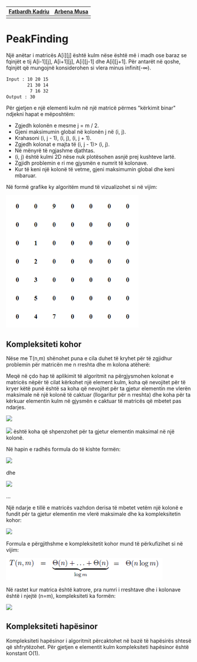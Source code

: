 | [Fatbardh Kadriu](https://github.com/FatbardhKadriu) | [Arbena Musa](https://github.com/ArbenaMusa) |
| ---------------------------------------------------- | -------------------------------------------- |
|                                                      |                                              |

# PeakFinding

Një anëtar i matricës A[i][j] është kulm nëse është më i madh ose baraz se fqinjët e tij A[i-1][j], A[i+1][j], A[i][j-1] dhe A[i][j+1]. Për antarët në qoshe, fqinjët që mungojnë konsiderohen si vlera minus infinit(-∞).

```
Input : 10 20 15
        21 30 14
         7 16 32
Output : 30
```

Për gjetjen e një elementi kulm në një matricë përmes "kërkimit binar" ndjekni hapat e mëposhtëm:

- Zgjedh kolonën e mesme j = m / 2.
- Gjeni maksimumin global në kolonën j në (i, j).
- Krahasoni (i, j - 1), (i, j), (i, j + 1).
- Zgjedh kolonat e majta të (i, j - 1)> (i, j).
- Në mënyrë të ngjashme djathtas.
- (i, j) është kulmi 2D nëse nuk plotësohen asnjë prej kushteve lartë.
- Zgjidh problemin e ri me gjysmën e numrit të kolonave.
- Kur të keni një kolonë të vetme, gjeni maksimumin global dhe keni mbaruar.

Në formë grafike ky algoritëm mund të vizualizohet si në vijim:

![Demo](resources/peak-finder.gif)

## Kompleksiteti kohor

Nëse me T(n,m) shënohet puna e cila duhet të kryhet për të zgjidhur problemin për matricën me n rreshta dhe m kolona atëherë:

Meqë në çdo hap të aplikimit të algoritmit na përgjysmohen kolonat e matricës nëpër të cilat kërkohet një element kulm, koha që nevojitet për të kryer këtë punë është sa koha që nevojitet për ta gjetur elementin me vlerën maksimale në një kolonë të caktuar (llogaritur për n rreshta) dhe koha për ta kërkuar elementin kulm në gjysmën e caktuar të matricës që mbetet pas ndarjes.

<img src="https://latex.codecogs.com/svg.latex?T(n,m)=T(n,\frac{m}{2})+\theta%20(n)"/></br>

<img src="https://latex.codecogs.com/svg.latex?\theta%20(n)"/> është koha që shpenzohet për ta gjetur elementin maksimal në një kolonë.

Në hapin e radhës formula do të kishte formën:

<img src="https://latex.codecogs.com/svg.latex?T(n,\frac{m}{2})=\theta%20(n)+T(n,\frac{m}{4})"/></br>

dhe

<img src="https://latex.codecogs.com/svg.latex?T(n,\frac{m}{2})=\theta%20(n)+T(n,\frac{m}{4})"/></br>

...

Një ndarje e tillë e matricës vazhdon derisa të mbetet vetëm një kolonë e fundit për ta gjetur elementin me vlerë maksimale dhe ka kompleksitetin kohor:

<img src="https://latex.codecogs.com/svg.latex?T(n,1)=\theta%20(n)"/>

Formula e përgjithshme e kompleksitetit kohor mund të përkufizihet si në vijim:

![Demo](resources/formula.png)

Në rastet kur matrica është katrore, pra numri i rreshtave dhe i kolonave është i njejtë (n=m), kompleksiteti ka formën:

<img src="https://latex.codecogs.com/svg.latex?T(n,m)=\theta%20(n%20\log%20n)"/></br>

## Kompleksiteti hapësinor

Kompleksiteti hapësinor i algoritmit përcaktohet në bazë të hapësirës shtesë që shfrytëzohet. Për gjetjen e elementit kulm kompleksiteti hapësinor është konstant O(1).
